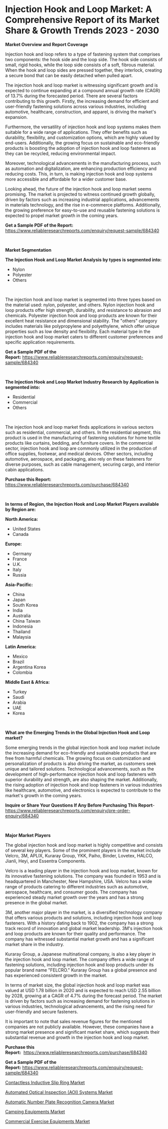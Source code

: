 <p><h1>Injection Hook and Loop Market: A Comprehensive Report of its Market Share & Growth Trends 2023 - 2030</h1></p><p><strong>Market Overview and Report Coverage</strong></p>
<p><p>Injection hook and loop refers to a type of fastening system that comprises two components: the hook side and the loop side. The hook side consists of small, rigid hooks, while the loop side consists of a soft, fibrous material. When the hook and loop sides are pressed together, they interlock, creating a secure bond that can be easily detached when pulled apart.</p><p>The injection hook and loop market is witnessing significant growth and is expected to continue expanding at a compound annual growth rate (CAGR) of 13.7% during the forecasted period. There are several factors contributing to this growth. Firstly, the increasing demand for efficient and user-friendly fastening solutions across various industries, including automotive, healthcare, construction, and apparel, is driving the market's expansion.</p><p>Furthermore, the versatility of injection hook and loop systems makes them suitable for a wide range of applications. They offer benefits such as durability, flexibility, and customization options, which are highly valued by end-users. Additionally, the growing focus on sustainable and eco-friendly products is boosting the adoption of injection hook and loop fasteners as they can be recycled, reducing environmental impact.</p><p>Moreover, technological advancements in the manufacturing process, such as automation and digitalization, are enhancing production efficiency and reducing costs. This, in turn, is making injection hook and loop systems more accessible and affordable for a wider customer base.</p><p>Looking ahead, the future of the injection hook and loop market seems promising. The market is projected to witness continued growth globally, driven by factors such as increasing industrial applications, advancements in materials technology, and the rise in e-commerce platforms. Additionally, the growing preference for easy-to-use and reusable fastening solutions is expected to propel market growth in the coming years.</p></p>
<p><strong>Get a Sample PDF of the Report:</strong> <a href="https://www.reliableresearchreports.com/enquiry/request-sample/684340">https://www.reliableresearchreports.com/enquiry/request-sample/684340</a></p>
<p>&nbsp;</p>
<p><strong>Market Segmentation</strong></p>
<p><strong>The Injection Hook and Loop Market Analysis by types is segmented into:</strong></p>
<p><ul><li>Nylon</li><li>Polyester</li><li>Others</li></ul></p>
<p>&nbsp;</p>
<p><p>The injection hook and loop market is segmented into three types based on the material used: nylon, polyester, and others. Nylon injection hook and loop products offer high strength, durability, and resistance to abrasion and chemicals. Polyester injection hook and loop products are known for their excellent heat resistance and dimensional stability. The "others" category includes materials like polypropylene and polyethylene, which offer unique properties such as low density and flexibility. Each material type in the injection hook and loop market caters to different customer preferences and specific application requirements.</p></p>
<p><strong>Get a Sample PDF of the Report:</strong>&nbsp;<a href="https://www.reliableresearchreports.com/enquiry/request-sample/684340">https://www.reliableresearchreports.com/enquiry/request-sample/684340</a></p>
<p>&nbsp;</p>
<p><strong>The Injection Hook and Loop Market Industry Research by Application is segmented into:</strong></p>
<p><ul><li>Residential</li><li>Commercial</li><li>Others</li></ul></p>
<p>&nbsp;</p>
<p><p>The injection hook and loop market finds applications in various sectors such as residential, commercial, and others. In the residential segment, this product is used in the manufacturing of fastening solutions for home textile products like curtains, bedding, and furniture covers. In the commercial sector, injection hook and loop are commonly utilized in the production of office supplies, footwear, and medical devices. Other sectors, including automotive, aerospace, and packaging, also rely on these fasteners for diverse purposes, such as cable management, securing cargo, and interior cabin applications.</p></p>
<p><strong>Purchase this Report:</strong>&nbsp; <a href="https://www.reliableresearchreports.com/purchase/684340">https://www.reliableresearchreports.com/purchase/684340</a></p>
<p>&nbsp;</p>
<p><strong>In terms of Region, the Injection Hook and Loop Market Players available by Region are:</strong></p>
<p>
    <p> <strong> North America: </strong>
        <ul>
            <li>United States</li>
            <li>Canada</li>
        </ul>
        </p> 
    <p> <strong> Europe: </strong>
        <ul>
            <li>Germany</li>
            <li>France</li>
            <li>U.K.</li>
            <li>Italy</li>
            <li>Russia</li>
        </ul>
        </p> 
    <p> <strong> Asia-Pacific: </strong>
        <ul>
            <li>China</li>
            <li>Japan</li>
            <li>South Korea</li>
            <li>India</li>
            <li>Australia</li>
            <li>China Taiwan</li>
            <li>Indonesia</li>
            <li>Thailand</li>
            <li>Malaysia</li>
        </ul>
        </p> 
    <p> <strong> Latin America: </strong>
        <ul>
            <li>Mexico</li>
            <li>Brazil</li>
            <li>Argentina Korea</li>
            <li>Colombia</li>
        </ul>
        </p> 
    <p> <strong> Middle East & Africa: </strong>
        <ul>
            <li>Turkey</li>
            <li>Saudi</li>
            <li>Arabia</li>
            <li>UAE</li>
            <li>Korea</li>
        </ul>
    </p>
    </p>
<p>&nbsp;</p>
<p><strong>What are the Emerging Trends in the Global Injection Hook and Loop market?</strong></p>
<p><p>Some emerging trends in the global injection hook and loop market include the increasing demand for eco-friendly and sustainable products that are free from harmful chemicals. The growing focus on customization and personalization of products is also driving the market, as customers seek unique and tailored solutions. Technological advancements, such as the development of high-performance injection hook and loop fasteners with superior durability and strength, are also shaping the market. Additionally, the rising adoption of injection hook and loop fasteners in various industries like healthcare, automotive, and electronics is expected to contribute to the market's growth in the coming years.</p></p>
<p><strong>Inquire or Share Your Questions If Any Before Purchasing This Report</strong>- <a href="https://www.reliableresearchreports.com/enquiry/pre-order-enquiry/684340">https://www.reliableresearchreports.com/enquiry/pre-order-enquiry/684340</a></p>
<p>&nbsp;</p>
<p><strong>Major Market Players</strong></p>
<p><p>The global injection hook and loop market is highly competitive and consists of several key players. Some of the prominent players in the market include Velcro, 3M, APLIX, Kuraray Group, YKK, Paiho, Binder, Lovetex, HALCO, Jianli, Heyi, and Essentra Components.</p><p>Velcro is a leading player in the injection hook and loop market, known for its innovative fastening solutions. The company was founded in 1953 and is headquartered in Manchester, New Hampshire, USA. Velcro has a wide range of products catering to different industries such as automotive, aerospace, healthcare, and consumer goods. The company has experienced steady market growth over the years and has a strong presence in the global market.</p><p>3M, another major player in the market, is a diversified technology company that offers various products and solutions, including injection hook and loop fasteners. With a history dating back to 1902, the company has a strong track record of innovation and global market leadership. 3M's injection hook and loop products are known for their quality and performance. The company has witnessed substantial market growth and has a significant market share in the industry.</p><p>Kuraray Group, a Japanese multinational company, is also a key player in the injection hook and loop market. The company offers a wide range of fastening solutions, including injection hook and loop products under its popular brand name "FELCRO." Kuraray Group has a global presence and has experienced consistent growth in the market.</p><p>In terms of market size, the global injection hook and loop market was valued at USD 1.78 billion in 2020 and is expected to reach USD 2.55 billion by 2028, growing at a CAGR of 4.7% during the forecast period. The market is driven by factors such as increasing demand for fastening solutions in various industries, technological advancements, and the rising need for user-friendly and secure fasteners.</p><p>It is important to note that sales revenue figures for the mentioned companies are not publicly available. However, these companies have a strong market presence and significant market share, which suggests their substantial revenue and growth in the injection hook and loop market.</p></p>
<p><strong>Purchase this Report:</strong>&nbsp;&nbsp;<a href="https://www.reliableresearchreports.com/purchase/684340">https://www.reliableresearchreports.com/purchase/684340</a></p>
<p></p>
<p><strong>Get a Sample PDF of the Report:</strong>&nbsp;<a href="https://www.reliableresearchreports.com/enquiry/request-sample/684340">https://www.reliableresearchreports.com/enquiry/request-sample/684340</a></p>
<p><p><a href="https://medium.com/@amaliarobel/contactless-inductive-slip-ring-market-size-cagr-trends-2024-2030-64f549dab1c2">Contactless Inductive Slip Ring Market</a></p><p><a href="https://medium.com/@reecebednar/automated-optical-inspection-aoi-systems-market-exploring-market-share-market-trends-and-573ac3580652">Automated Optical Inspection (AOI) Systems Market</a></p><p><a href="https://medium.com/@barttrantow2023/automatic-number-plate-recognition-camera-market-size-reveals-the-best-marketing-channels-in-global-7652fbb15595">Automatic Number Plate Recognition Camera Market</a></p><p><a href="https://medium.com/@lincolnfeil/camping-equipments-market-size-and-market-trends-complete-industry-overview-2023-to-2030-512625d79819">Camping Equipments Market</a></p><p><a href="https://medium.com/@justicelang2023/commercial-exercise-equipments-market-size-and-market-trends-complete-industry-overview-2023-to-c1704a349558">Commercial Exercise Equipments Market</a></p></p>